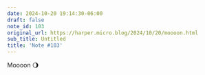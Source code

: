 ```yaml
---
date: 2024-10-20 19:14:30-06:00
draft: false
note_id: 103
original_url: https://harper.micro.blog/2024/10/20/moooon.html
sub_title: Untitled
title: 'Note #103'
---
```


Moooon 🌖